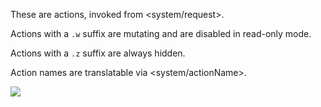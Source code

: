 These are actions, invoked from <system/request>.

Actions with a `.w` suffix are mutating and are disabled in read-only mode.

Actions with a `.z` suffix are always hidden.

Action names are translatable via <system/actionName>.

![](system/templates/dir)
